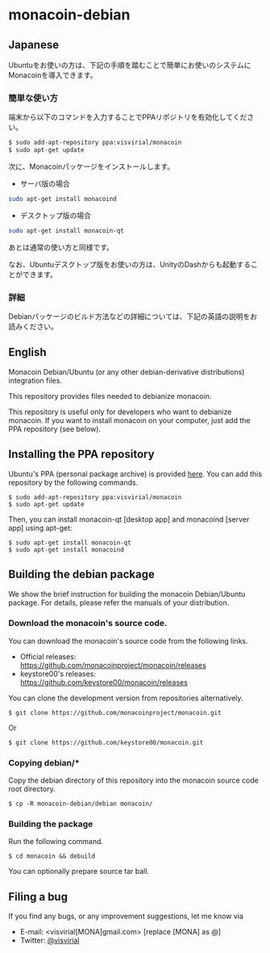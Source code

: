 <!-- vim: set spell: -->
monacoin-debian
===============



Japanese
--------

Ubuntuをお使いの方は、下記の手順を踏むことで簡単にお使いのシステムにMonacoinを導入できます。

### 簡単な使い方

端末から以下のコマンドを入力することでPPAリポジトリを有効化してください。

```bash
$ sudo add-apt-repository ppa:visvirial/monacoin
$ sudo apt-get update
```

次に、Monacoinパッケージをインストールします。

* サーバ版の場合
```bash
sudo apt-get install monacoind
```
* デスクトップ版の場合
```bash
sudo apt-get install monacoin-qt
```

あとは通常の使い方と同様です。

なお、Ubuntuデスクトップ版をお使いの方は、UnityのDashからも起動することができます。

### 詳細

Debianパッケージのビルド方法などの詳細については、下記の英語の説明をお読みください。



English
-------

Monacoin Debian/Ubuntu (or any other debian-derivative distributions) integration files.

This repository provides files needed to debianize monacoin.

This repository is useful only for developers who want to debianize monacoin.
If you want to install monacoin on your computer,
just add the PPA repository (see below).

Installing the PPA repository
-----------------------------

Ubuntu's PPA (personal package archive) is provided [here](https://launchpad.net/~visvirial/+archive/monacoin).
You can add this repository by the following commands.

    $ sudo add-apt-repository ppa:visvirial/monacoin
    $ sudo apt-get update

Then, you can install monacoin-qt [desktop app] and monacoind [server app] using apt-get:

    $ sudo apt-get install monacoin-qt
    $ sudo apt-get install monacoind

Building the debian package
---------------------------

We show the brief instruction for building the monacoin Debian/Ubuntu package.
For details, please refer the manuals of your distribution.

### Download the monacoin's source code.

You can download the monacoin's source code from the following links.

 * Official releases: https://github.com/monacoinproject/monacoin/releases
 * keystore00's releases: https://github.com/keystore00/monacoin/releases

You can clone the development version from repositories alternatively.

    $ git clone https://github.com/monacoinproject/monacoin.git

Or

    $ git clone https://github.com/keystore00/monacoin.git

### Copying debian/\*

Copy the debian directory of this repository into the monacoin source code root directory.

    $ cp -R monacoin-debian/debian monacoin/

### Building the package

Run the following command.

    $ cd monacoin && debuild

You can optionally prepare source tar ball.

Filing a bug
------------

If you find any bugs, or any improvement suggestions, let me know via

 * E-mail: &lt;visvirial[MONA]gmail.com&gt; [replace [MONA] as @]
 * Twitter: [@visvirial](https://twitter.com/visvirial)





